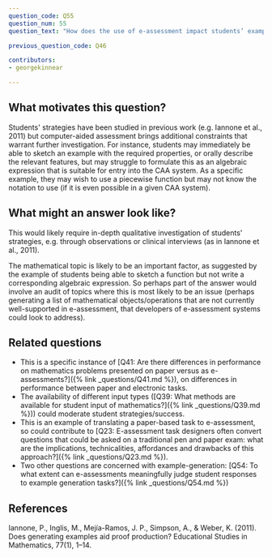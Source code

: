 ```yaml
---
question_code: Q55
question_num: 55
question_text: "How does the use of e-assessment impact students’ example generation strategies and success, relative to the same tasks on paper or orally?" 

previous_question_code: Q46

contributors: 
- georgekinnear

---
```





## What motivates this question?

Students' strategies have been studied in previous work (e.g. Iannone et al., 2011) but computer-aided assessment brings additional constraints that warrant further investigation. For instance, students may immediately be able to sketch an example with the required properties, or orally describe the relevant features, but may struggle to formulate this as an algebraic expression that is suitable for entry into the CAA system. As a specific example, they may wish to use a piecewise function but may not know the notation to use (if it is even possible in a given CAA system).

## What might an answer look like?

This would likely require in-depth qualitative investigation of students' strategies, e.g. through observations or clinical interviews (as in Iannone et al., 2011).

The mathematical topic is likely to be an important factor, as suggested by the example of students being able to sketch a function but not write a corresponding algebraic expression. So perhaps part of the answer would involve an audit of topics where this is most likely to be an issue (perhaps generating a list of mathematical objects/operations that are not currently well-supported in e-assessment, that developers of e-assessment systems could look to address).

## Related questions

* This is a specific instance of [Q41: Are there differences in performance on mathematics problems presented on paper versus as e-assessments?]({% link _questions/Q41.md %}), on differences in performance between paper and electronic tasks.
* The availability of different input types ([Q39: What methods are available for student input of mathematics?]({% link _questions/Q39.md %})) could moderate student strategies/success.
* This is an example of translating a paper-based task to e-assessment, so could contribute to [Q23: E-assessment task designers often convert questions that could be asked on a traditional pen and paper exam: what are the implications, technicalities, affordances and drawbacks of this approach?]({% link _questions/Q23.md %}).
* Two other questions are concerned with example-generation: [Q54: To what extent can  e-assessments meaningfully judge student responses to example generation tasks?]({% link _questions/Q54.md %})

## References

<div class="reference_list" markdown="1">

Iannone, P., Inglis, M., Mejía-Ramos, J. P., Simpson, A., & Weber, K. (2011). Does generating examples aid proof production? Educational Studies in Mathematics, 77(1), 1–14.

</div>

